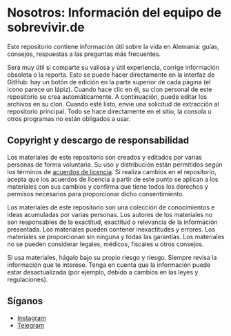 # Nosotros: Información del equipo de sobrevivir.de

Este repositorio contiene información útil sobre la vida en Alemania: guías, consejos, respuestas a las preguntas más frecuentes.

Será muy útil si comparte su valiosa y útil experiencia, corrige información obsoleta o la reporta. Esto se puede hacer directamente en la interfaz de GitHub: hay un botón de edición en la parte superior de cada página (el icono parece un lápiz). Cuando hace clic en él, su clon personal de este repositorio se crea automáticamente. A continuación, puede editar los archivos en su clon. Cuando esté listo, envíe una solicitud de extracción al repositorio principal. Todo se hace directamente en el sitio, la consola u otros programas no están obligados a usar.

## Copyright y descargo de responsabilidad

Los materiales de este repositorio son creados y editados por varias personas de forma voluntaria. Su uso y distribución están permitidos según los términos de [acuerdos de licencia](LICENSE.md). Si realiza cambios en el repositorio, acepta que los acuerdos de licencia a partir de este punto se aplican a los materiales con sus cambios y confirma que tiene todos los derechos y permisos necesarios para proporcionar dicho consentimiento.

Los materiales de este repositorio son una colección de conocimientos e ideas acumuladas por varias personas. Los autores de los materiales no son responsables de la exactitud, exactitud o relevancia de la información presentada. Los materiales pueden contener inexactitudes y errores. Los materiales se proporcionan sin ninguna y todas las garantías. Los materiales no se pueden considerar legales, médicos, fiscales u otros consejos.

Si usa materiales, hágalo bajo su propio riesgo y riesgo. Siempre revisa la información que te interese. Tenga en cuenta que la información puede estar desactualizada (por ejemplo, debido a cambios en las leyes y regulaciones).

## Síganos

- [Instagram](https://instagram.com/sobrevivir.de)
- [Telegram](https://t.me/sobrevivirde)
